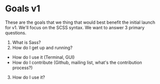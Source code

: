 # Goals v1

These are the goals that we thing that would best benefit the initial launch for v1. We'll focus on the SCSS syntax. We want to answer 3 primary questions. 

1. What is Sass?
2. How do I get up and running?
  * How do I use it (Terminal, GUI)
  * How do I contribute (Github, mailing list, what's the contribution process?)
3. How do I use it?